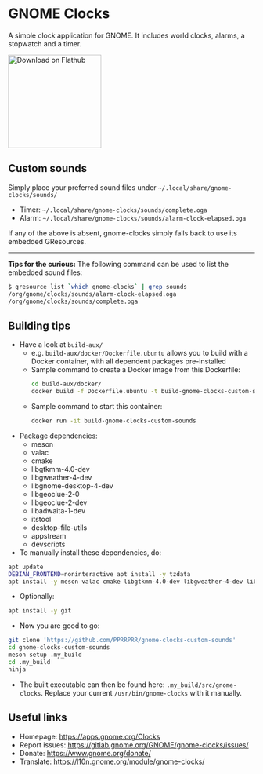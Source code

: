 # GNOME Clocks

A simple clock application for GNOME. It includes world clocks, alarms,
a stopwatch and a timer.

<a href='https://flathub.org/apps/details/org.gnome.clocks'><img width='190px' alt='Download on Flathub' src='https://flathub.org/assets/badges/flathub-badge-i-en.png'/></a>

## Custom sounds
Simply place your preferred sound files under `~/.local/share/gnome-clocks/sounds/`
- Timer: `~/.local/share/gnome-clocks/sounds/complete.oga`
- Alarm: `~/.local/share/gnome-clocks/sounds/alarm-clock-elapsed.oga`

If any of the above is absent, gnome-clocks simply falls back to use its embedded GResources.

---
**Tips for the curious:** The following command can be used to list the embedded sound files:
```bash
$ gresource list `which gnome-clocks` | grep sounds
/org/gnome/clocks/sounds/alarm-clock-elapsed.oga
/org/gnome/clocks/sounds/complete.oga
```

## Building tips
- Have a look at `build-aux/`
  - e.g. `build-aux/docker/Dockerfile.ubuntu` allows you to build with a Docker container, with all dependent packages pre-installed
  - Sample command to create a Docker image from this Dockerfile:
    ```bash
	cd build-aux/docker/
    docker build -f Dockerfile.ubuntu -t build-gnome-clocks-custom-sounds .
    ```
  - Sample command to start this container:
    ```bash
	docker run -it build-gnome-clocks-custom-sounds
    ```
- Package dependencies:
  - meson
  - valac
  - cmake
  - libgtkmm-4.0-dev
  - libgweather-4-dev
  - libgnome-desktop-4-dev
  - libgeoclue-2-0
  - libgeoclue-2-dev
  - libadwaita-1-dev
  - itstool
  - desktop-file-utils
  - appstream
  - devscripts
- To manually install these dependencies, do:
```bash
apt update
DEBIAN_FRONTEND=noninteractive apt install -y tzdata
apt install -y meson valac cmake libgtkmm-4.0-dev libgweather-4-dev libgnome-desktop-4-dev libgeoclue-2-0 libgeoclue-2-dev libadwaita-1-dev itstool desktop-file-utils appstream
```
- Optionally:
```bash
apt install -y git
```
- Now you are good to go:
```bash
git clone 'https://github.com/PPRRPRR/gnome-clocks-custom-sounds'
cd gnome-clocks-custom-sounds
meson setup .my_build
cd .my_build
ninja
```
- The built executable can then be found here: `.my_build/src/gnome-clocks`.  Replace your current `/usr/bin/gnome-clocks` with it manually.


## Useful links

- Homepage: <https://apps.gnome.org/Clocks>
- Report issues: <https://gitlab.gnome.org/GNOME/gnome-clocks/issues/>
- Donate: <https://www.gnome.org/donate/>
- Translate: <https://l10n.gnome.org/module/gnome-clocks/>
